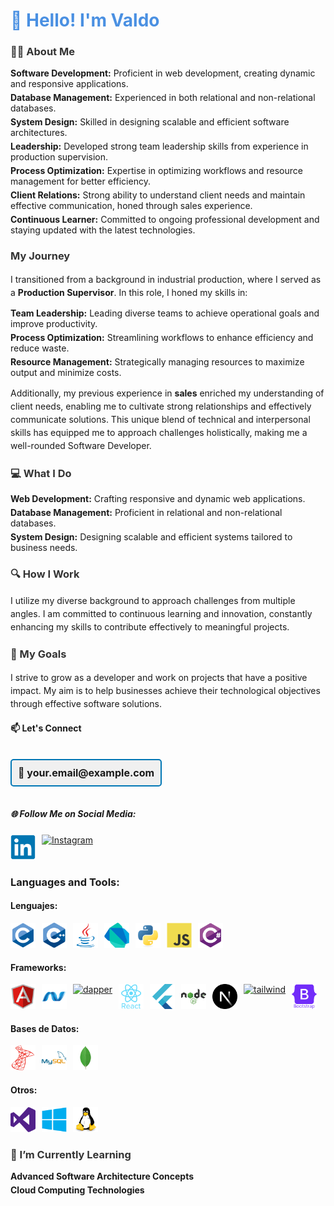 <h1 style="color: #4A90E2;">👋 Hello! I'm <span style="font-weight: bold;">Valdo</span></h1>

<h3 style="color: #333;">👨‍💻 About Me</h3>
<ul style="list-style-type: none; padding-left: 0;">
    <li style="margin: 5px 0;"><strong>Software Development:</strong> Proficient in web development, creating dynamic and responsive applications.</li>
    <li style="margin: 5px 0;"><strong>Database Management:</strong> Experienced in both relational and non-relational databases.</li>
    <li style="margin: 5px 0;"><strong>System Design:</strong> Skilled in designing scalable and efficient software architectures.</li>
    <li style="margin: 5px 0;"><strong>Leadership:</strong> Developed strong team leadership skills from experience in production supervision.</li>
    <li style="margin: 5px 0;"><strong>Process Optimization:</strong> Expertise in optimizing workflows and resource management for better efficiency.</li>
    <li style="margin: 5px 0;"><strong>Client Relations:</strong> Strong ability to understand client needs and maintain effective communication, honed through sales experience.</li>
    <li style="margin: 5px 0;"><strong>Continuous Learner:</strong> Committed to ongoing professional development and staying updated with the latest technologies.</li>
</ul>

<h3 style="color: #333;">My Journey</h3>
<p style="line-height: 1.5;">I transitioned from a background in industrial production, where I served as a <strong>Production Supervisor</strong>. In this role, I honed my skills in:</p>
<ul style="list-style-type: none; padding-left: 0;">
    <li style="margin: 5px 0;"><strong>Team Leadership:</strong> Leading diverse teams to achieve operational goals and improve productivity.</li>
    <li style="margin: 5px 0;"><strong>Process Optimization:</strong> Streamlining workflows to enhance efficiency and reduce waste.</li>
    <li style="margin: 5px 0;"><strong>Resource Management:</strong> Strategically managing resources to maximize output and minimize costs.</li>
</ul>

<p style="line-height: 1.5;">Additionally, my previous experience in <strong>sales</strong> enriched my understanding of client needs, enabling me to cultivate strong relationships and effectively communicate solutions. This unique blend of technical and interpersonal skills has equipped me to approach challenges holistically, making me a well-rounded Software Developer.</p>

<h3 style="color: #333;">💻 What I Do</h3>
<ul style="list-style-type: none; padding-left: 0;">
    <li style="margin: 5px 0;"><strong>Web Development:</strong> Crafting responsive and dynamic web applications.</li>
    <li style="margin: 5px 0;"><strong>Database Management:</strong> Proficient in relational and non-relational databases.</li>
    <li style="margin: 5px 0;"><strong>System Design:</strong> Designing scalable and efficient systems tailored to business needs.</li>
</ul>

<h3 style="color: #333;">🔍 How I Work</h3>
<p style="line-height: 1.5;">I utilize my diverse background to approach challenges from multiple angles. I am committed to continuous learning and innovation, constantly enhancing my skills to contribute effectively to meaningful projects.</p>

<h3 style="color: #333;">🎯 My Goals</h3>
<p style="line-height: 1.5;">I strive to grow as a developer and work on projects that have a positive impact. My aim is to help businesses achieve their technological objectives through effective software solutions.</p>


<h4 align="left">📫 Let's Connect</h4>
<p align="left" style="font-size: 16px; font-weight: bold; background-color: #f0f0f0; border: 2px solid #0077b5; padding: 10px; border-radius: 5px; display: inline-block;">
    📧 your.email@example.com
</p>
<h5 align="left">🌐 Follow Me on Social Media:</h5>
<p align="left" style="display: flex; flex-wrap: wrap; gap: 10px;">
    <a href="https://www.linkedin.com/in/yourprofile" target="_blank" rel="noreferrer">
        <img src="https://raw.githubusercontent.com/devicons/devicon/master/icons/linkedin/linkedin-original.svg" alt="LinkedIn" width="40" height="40"/>
    </a>
    <a href="https://www.instagram.com/yourprofile" target="_blank" rel="noreferrer">
        <img src="https://upload.wikimedia.org/wikipedia/commons/a/a5/Instagram_icon.png" alt="Instagram" width="40" height="40"/>
    </a>
</p>

<!--
### 📂 Projects
Here are some of my notable projects:
- [Project 1](https://github.com/yourusername/project1) - Brief description of the project.
- [Project 2](https://github.com/yourusername/project2) - Brief description of the project.
- [Project 3](https://github.com/yourusername/project3) - Brief description of the project.
-->

<h3 align="left">Languages and Tools:</h3>

<!-- Lenguajes -->
<h4 align="left">Lenguajes:</h4>
<p align="left" style="display: flex; flex-wrap: wrap; gap: 10px;">
    <a href="https://www.cprogramming.com/" target="_blank" rel="noreferrer">
        <img src="https://raw.githubusercontent.com/devicons/devicon/master/icons/c/c-original.svg" alt="c" width="40" height="40"/>
    </a>
    <a href="https://www.w3schools.com/cpp/" target="_blank" rel="noreferrer">
        <img src="https://raw.githubusercontent.com/devicons/devicon/master/icons/cplusplus/cplusplus-original.svg" alt="cplusplus" width="40" height="40"/>
    </a>
    <a href="https://www.java.com" target="_blank" rel="noreferrer">
        <img src="https://raw.githubusercontent.com/devicons/devicon/master/icons/java/java-original.svg" alt="java" width="40" height="40"/>
    </a>
    <a href="https://dart.dev/" target="_blank" rel="noreferrer">
        <img src="https://raw.githubusercontent.com/devicons/devicon/master/icons/dart/dart-original.svg" alt="dart" width="40" height="40"/>
    </a>
    <a href="https://www.python.org" target="_blank" rel="noreferrer">
        <img src="https://raw.githubusercontent.com/devicons/devicon/master/icons/python/python-original.svg" alt="python" width="40" height="40"/>
    </a>
    <a href="https://developer.mozilla.org/en-US/docs/Web/JavaScript" target="_blank" rel="noreferrer">
        <img src="https://raw.githubusercontent.com/devicons/devicon/master/icons/javascript/javascript-original.svg" alt="javascript" width="40" height="40"/>
    </a>
    <a href="https://docs.microsoft.com/en-us/dotnet/csharp/" target="_blank" rel="noreferrer">
        <img src="https://raw.githubusercontent.com/devicons/devicon/master/icons/csharp/csharp-original.svg" alt="csharp" width="40" height="40"/>
    </a>
</p>

<!-- Frameworks -->
<h4 align="left">Frameworks:</h4>
<p align="left" style="display: flex; flex-wrap: wrap; gap: 10px;">
    <a href="https://angular.io/" target="_blank" rel="noreferrer">
        <img src="https://raw.githubusercontent.com/devicons/devicon/master/icons/angularjs/angularjs-original.svg" alt="angular" width="40" height="40"/>
    </a>
    <a href="https://dotnet.microsoft.com/en-us/apps/aspnet" target="_blank" rel="noreferrer">
        <img src="https://raw.githubusercontent.com/devicons/devicon/master/icons/dot-net/dot-net-original.svg" alt=".net" width="40" height="40"/>
    </a>
    <a href="https://dapper-tutorial.net/" target="_blank" rel="noreferrer">
      <img src="https://api.nuget.org/v3-flatcontainer/dapper/2.1.35/icon" alt="dapper" width="40" height="40" />
    </a>
    <a href="https://reactjs.org/" target="_blank" rel="noreferrer">
        <img src="https://raw.githubusercontent.com/devicons/devicon/master/icons/react/react-original-wordmark.svg" alt="react" width="40" height="40"/>
    </a>
    <a href="https://flutter.dev/" target="_blank" rel="noreferrer">
        <img src="https://raw.githubusercontent.com/devicons/devicon/master/icons/flutter/flutter-original.svg" alt="flutter" width="40" height="40"/>
    </a>
    <a href="https://nodejs.org" target="_blank" rel="noreferrer">
        <img src="https://raw.githubusercontent.com/devicons/devicon/master/icons/nodejs/nodejs-original-wordmark.svg" alt="nodejs" width="40" height="40"/>
    </a>
    <a href="https://nextjs.org/" target="_blank" rel="noreferrer">
        <img src="https://raw.githubusercontent.com/devicons/devicon/master/icons/nextjs/nextjs-original.svg" alt="nextjs" width="40" height="40"/>
    </a>
    <a href="https://tailwindcss.com/" target="_blank" rel="noreferrer">
        <img src="https://www.vectorlogo.zone/logos/tailwindcss/tailwindcss-icon.svg" alt="tailwind" width="40" height="40"/>
    </a>
    <a href="https://getbootstrap.com" target="_blank" rel="noreferrer">
        <img src="https://raw.githubusercontent.com/devicons/devicon/master/icons/bootstrap/bootstrap-plain-wordmark.svg" alt="bootstrap" width="40" height="40"/>
    </a>
</p>


<!-- Bases de Datos -->
<h4 align="left">Bases de Datos:</h4>
<p align="left" style="display: flex; flex-wrap: wrap; gap: 10px;">
    <a href="https://www.microsoft.com/en-us/sql-server" target="_blank" rel="noreferrer">
        <img src="https://raw.githubusercontent.com/devicons/devicon/master/icons/microsoftsqlserver/microsoftsqlserver-plain.svg" alt="sqlserver" width="40" height="40"/>
    </a>
    <a href="https://www.mysql.com/" target="_blank" rel="noreferrer">
        <img src="https://raw.githubusercontent.com/devicons/devicon/master/icons/mysql/mysql-original-wordmark.svg" alt="mysql" width="40" height="40"/>
    </a>
    <a href="https://www.mongodb.com/" target="_blank" rel="noreferrer">
        <img src="https://raw.githubusercontent.com/devicons/devicon/master/icons/mongodb/mongodb-original.svg" alt="mongodb" width="40" height="40"/>
    </a>
</p>

<!-- Otros -->
<h4 align="left">Otros:</h4>
<p align="left" style="display: flex; flex-wrap: wrap; gap: 10px;">
    <a href="https://visualstudio.microsoft.com/vs/visual-basic-6/" target="_blank" rel="noreferrer">
        <img src="https://raw.githubusercontent.com/devicons/devicon/master/icons/visualstudio/visualstudio-plain.svg" alt="visualbasic" width="40" height="40"/>
    </a>
    <a href="https://www.microsoft.com/en-us/windows" target="_blank" rel="noreferrer">
        <img src="https://raw.githubusercontent.com/devicons/devicon/master/icons/windows8/windows8-original.svg" alt="windows" width="40" height="40"/>
    </a>
    <a href="https://www.linux.org/" target="_blank" rel="noreferrer">
        <img src="https://raw.githubusercontent.com/devicons/devicon/master/icons/linux/linux-original.svg" alt="linux" width="40" height="40"/>
    </a>
</p>

<h3 style="color: #333;">🌱 I’m Currently Learning</h3>
<ul style="list-style-type: none; padding-left: 0;">
    <li style="margin: 5px 0;"><strong>Advanced Software Architecture Concepts</strong></li>
    <li style="margin: 5px 0;"><strong>Cloud Computing Technologies</strong></li>
</ul>


